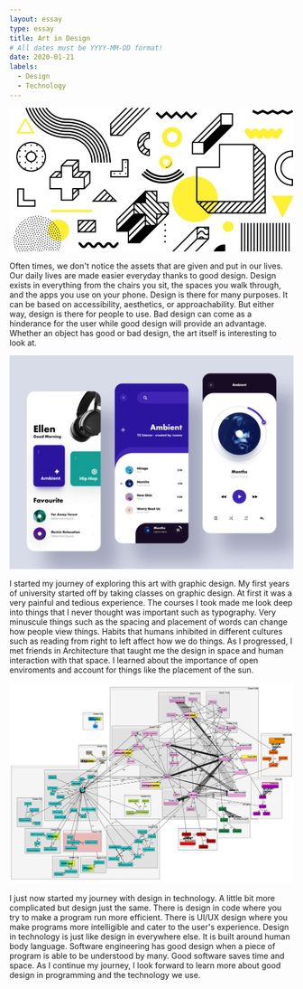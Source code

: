 ```yaml
---
layout: essay
type: essay
title: Art in Design
# All dates must be YYYY-MM-DD format!
date: 2020-01-21
labels:
  - Design
  - Technology
---
```


<img class="ui tiny left circular floated image" src="../images/design.jpg">

Often times, we don't notice the assets that are given and put in our lives. Our daily lives are made easier everyday thanks to good design. Design exists in everything from the chairs you sit, the spaces you walk through, and the apps you use on your phone. Design is there for many purposes. It can be based on accessibility, aesthetics, or approachability. But either way, design is there for people to use. Bad design can come as a hinderance for the user while good design  will provide an advantage. Whether an object has good or bad design, the art itself is interesting to look at. 

<img class="ui tiny left circular floated image" src="../images/uiux.jpg">

I started my journey of exploring this art with graphic design. My first years of university started off by taking classes on graphic design. At first it was a very painful and tedious experience. The courses I took made me look deep into things that I never thought was important such as typography. Very minuscule things such as the spacing and placement of words can change how people view things. Habits that humans inhibited in different cultures such as reading from right to left affect how we do things. As I progressed, I met friends in Architecture that taught me the design in space and human interaction with that space. I learned about the importance of open enviroments and account for things like the placement of the sun. 

<img class="ui tiny left circular floated image" src="../images/progdes.png">

I just now started my journey with design in technology. A little bit more complicated but design just the same. There is design in code where you try to make a program run more efficient. There is UI/UX design where you make programs more intelligible and cater to the user's experience. Design in technology is just like design in everywhere else. It is built around human body language. Software engineering has good design when a piece of program is able to be understood by many. Good software saves time and space. As I continue my journey, I look forward to learn more about good design in programming and the technology we use.

